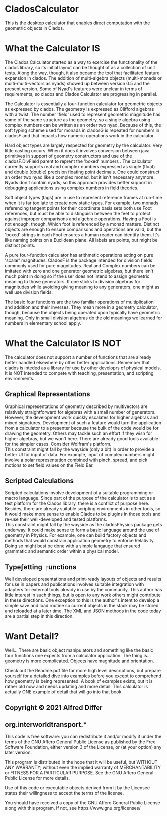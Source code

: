 # CladosCalculator
This is the desktop calculator that enables direct computation with the geometric objects in Clados.

# What the Calculator IS
The Clados Calculator started as a way to exercise the functionality of the clados library, so its initial layout can be thought of as a collection of unit tests. Along the way, though, it also became the tool that facilitated feature expansion in clados. The addition of multi-algebra objects (multi-monads or multi-multi-vectors as nyads) showed up between version 0.5 and the present version. Some of Nyad's features were unclear in terms of requirements, so clados and Clados Calculator are progressing in parallel.
<p>
The Calculator is essentially a four-function calculator for geometric objects as expressed by clados. The geometry is expressed as Clifford algebras with a twist. The number 'field' used to represent geometric magnitude has some of the same structure as the geometry, so a single algebra using complex numbers can be written as an order two nyad. Because of this, the soft typing scheme used for monads in cladosG is repeated for numbers in cladosF and that impacts how numeric operations work in the calculator.
<p>
Hard object types are largely respected for geometry by the calculator. Very little casting occurs. When it does it involves conversion between java primitives in support of geometry constructors and use of the cladosF.DivField parent to reprent the 'boxed' numbers . The calculator currently supports real and complex numbers expressed as single (float) and double (double) precision floating point decimals. One could construct an order two nyad like a complex monad, but it isn't necessary anymore. Nyads don't contain nyads, so this approach provides better support in debugging applications using complex numbers in field theories.
<p>
Soft object types (tags) are in use to represent reference frames at run-time when it is far too late to create new static types. For example, two monads referencing tangent points for their coordinate basis sets both use Foot references, but must be able to distinguish between the feet to protect against improper comparisons and algebraic operations. Having a Foot is not enough, though. Which foot is referenced by a monad matters. Distinct objects are enough to ensure comparisons and operations are valid, but the 'boxed' strings in each Foot ensures a human reader can identify them. It's like naming points on a Euclidean plane. All labels are points, but might be distinct points.
<p>
A pure four-function calculator has arithmetic operations acting on pure 'scalar' magnitudes. CladosF is the package intended for division fields commonly used for pure magnitudes. Real and Complex numbers can be imitated with zero and one generator geometric algebras, but there isn't much point in doing so if the user does not intend to assign geometric meaning to those generators. If one sticks to division algebras for magnitudes while avoiding giving meaning to any generators, one might as well use division fields.
<p>
The basic four functions are the two familiar operations of multiplication and addition and their inverses. They mean more in a geometry calculator, though, because the objects being operated upon typically have geometric meaning. Only in small division algebras do the old meanings we learned for numbers in elementary school apply.


# What the Calculator IS NOT
The calculator does not support a number of functions that are already better handled elsewhere by other better applications. Remember that clados is inteded as a library for use by other developrs of physical models. It is NOT intended to compete with teaching, presentation, and scripting environments.

## Graphical Representations<br>
Graphical representations of geometry described by multivectors are relatively straightforward for algebras with a small number of generators.  However, the development work quickly escalates for higher algebras and mixed signatures.  Development of such a feature would turn the application from a calculator to a presenter because the bulk of the code would be for drawing the geometry. Others may tackle such an effort if they wish for higher algebras, but we won't here.  There are already good tools available for the simpler cases. Consider Wolfram's platform.<br>
This constraint might fall by the wayside (only a bit) in order to provide a better UI for input of data. For example, input of complex numbers might involve a polar representation combined with pinch, spread, and pick motions to set field values on the Field Bar.<br>

## Scripted Calculations<br>
Scripted calculations involve development of a suitable programming or macro language. Since part of the purpose of the calculator is to act as a test platform for the Clados library, there is a conflict of purpose here. Besides, there are already suitable scripting environments in other tools, so it would make more sense to enable Clados to be plugins in those tools and re-use their well-developed and tested platforms.<br>
This constraint might fall by the wayside as the cladosPhysics package gets underway. It could make sense to form a basic language around the use of geometry in Physics. For example, one can build factory objects and methods that would constrain application geometry to enforce Relativity. Doing so might best be done with a simple langauge that ensured grammatic and semantic order within a physical model. <br>

## Type∫etting ╒unctions<br>
Well developed presentations and print-ready layouts of objects and results for use in papers and publications involves suitable integration with adapters for external tools already in use by the community. This author has little interest in such things, but is open to any work others might contribute in these directions. One exception to this is the author's intent to develop a simple save and load routine so current objects in the stack may be stored and reloaded at a later time. The XML and JSON methods in the code today are a partial step in this direction.

# Want Detail?

Well... There are basic object manipulators and something like the basic four functions one expects from a calculator application. The thing is... geometry is more complicated. Objects have magnitude and orientation.

Check out the Readme.pdf file for more high level descriptions, but prepare yourself for a detailed dive into examples before you except to comprehend how geometry is being represented. A book of examples exists, but it is rather old now and needs updating and more detail. This calculator is actually ONE example of detail that will go into that book.



## Copyright © 2021 Alfred Differ

## org.interworldtransport.*

This code is free software: you can redistribute it and/or modify it under the terms of the GNU Affero General Public License as published by the Free Software Foundation, either version 3 of the License, or (at your option) any later version. 
<p>
This program is distributed in the hope that it will be useful, but WITHOUT ANY WARRANTY; without even the implied warranty of MERCHANTABILITY or FITNESS FOR A PARTICULAR PURPOSE.  See the GNU Affero General Public License for more details.<p>
<p> 
Use of this code or executable objects derived from it by the Licensee  states their willingness to accept the terms of the license. <p> 
<p>
You should have received a copy of the GNU Affero General Public License along with this program.  If not, see https://www.gnu.org/licenses/
